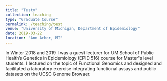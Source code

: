```yaml
---
title: "Testy"
collection: teaching
type: "Graduate Course"
permalink: /teaching/test
venue: "University of Michigan, Department of Epidemiology"
date: 2019-03-22
location: "Ann Arbor, MI"
---
```


In Winter 2018 and 2019 I was a guest lecturer for UM School of Public Health’s Genetics in Epidemiology (EPID 516) course for Master's level students. I lectured on the topic of Functional Genomics and designed and facilitated a laboratory exercise integrating functional assays and public datasets on the UCSC Genome Browser.
